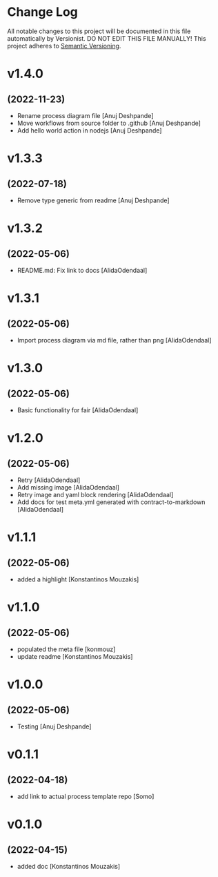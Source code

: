 # Change Log

All notable changes to this project will be documented in this file
automatically by Versionist. DO NOT EDIT THIS FILE MANUALLY!
This project adheres to [Semantic Versioning](http://semver.org/).

# v1.4.0
## (2022-11-23)

* Rename process diagram file [Anuj Deshpande]
* Move workflows from source folder to .github [Anuj Deshpande]
* Add hello world action in nodejs [Anuj Deshpande]

# v1.3.3
## (2022-07-18)

* Remove type generic from readme [Anuj Deshpande]

# v1.3.2
## (2022-05-06)

* README.md: Fix link to docs [AlidaOdendaal]

# v1.3.1
## (2022-05-06)

* Import process diagram via md file, rather than png [AlidaOdendaal]

# v1.3.0
## (2022-05-06)

* Basic functionality for fair [AlidaOdendaal]

# v1.2.0
## (2022-05-06)

* Retry [AlidaOdendaal]
* Add missing image [AlidaOdendaal]
* Retry image and yaml block rendering [AlidaOdendaal]
* Add docs for test meta.yml generated with contract-to-markdown [AlidaOdendaal]

# v1.1.1
## (2022-05-06)

* added a highlight [Konstantinos Mouzakis]

# v1.1.0
## (2022-05-06)

* populated the meta file [konmouz]
* update readme [Konstantinos Mouzakis]

# v1.0.0
## (2022-05-06)

* Testing [Anuj Deshpande]

# v0.1.1
## (2022-04-18)

* add link to actual process template repo [Somo]

# v0.1.0
## (2022-04-15)

* added doc [Konstantinos Mouzakis]
